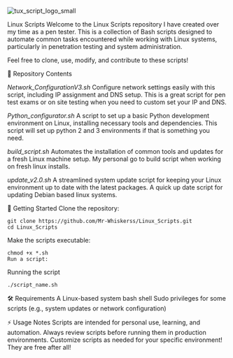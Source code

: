 ![tux_script_logo_small](https://github.com/user-attachments/assets/ff22afb6-ff0b-4d84-967f-6d16946c0549)




Linux Scripts
Welcome to the Linux Scripts repository I have created over my time as a pen tester.
This is a collection of Bash scripts designed to automate common tasks encountered while working with Linux systems, particularly in penetration testing and system administration.

Feel free to clone, use, modify, and contribute to these scripts!

📂 Repository Contents

*Network_ConfigurationV3.sh*
Configure network settings easily with this script, including IP assignment and DNS setup. This is a great script for pen test exams or on site testing when you need to custom set your IP and DNS.

*Python_configurator.sh*
A script to set up a basic Python development environment on Linux, installing necessary tools and dependencies. This script will set up python 2 and 3 environments if that is something you need.

*build_script.sh*
Automates the installation of common tools and updates for a fresh Linux machine setup. My personal go to build script when working on fresh linux installs. 

*update_v2.0.sh*
A streamlined system update script for keeping your Linux environment up to date with the latest packages. A quick up date script for updating Debian based linux systems.

🚀 Getting Started
Clone the repository:
```
git clone https://github.com/Mr-Whiskerss/Linux_Scripts.git
cd Linux_Scripts
```
Make the scripts executable:
```
chmod +x *.sh
Run a script:
```

Running the script
```
./script_name.sh
```

🛠️ Requirements
A Linux-based system
bash shell
Sudo privileges for some scripts (e.g., system updates or network configuration)

⚡ Usage Notes
Scripts are intended for personal use, learning, and automation. Always review scripts before running them in production environments. Customize scripts as needed for your specific environment! They are free after all!

